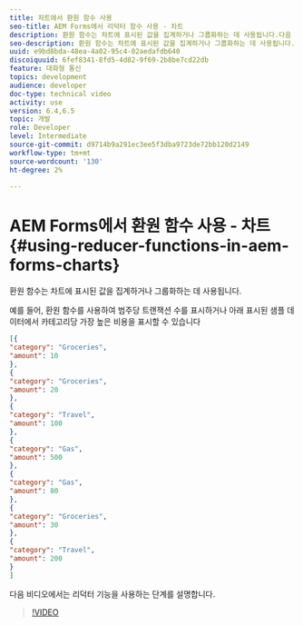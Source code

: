 ```yaml
---
title: 차트에서 환원 함수 사용
seo-title: AEM Forms에서 리덕터 함수 사용 - 차트
description: 환원 함수는 차트에 표시된 값을 집계하거나 그룹화하는 데 사용됩니다.다음 비디오에서는 환원 함수를 사용하는 단계를 안내합니다.
seo-description: 환원 함수는 차트에 표시된 값을 집계하거나 그룹화하는 데 사용됩니다.다음 비디오에서는 환원 함수를 사용하는 단계를 안내합니다.
uuid: e9bd8bda-48ea-4a02-95c4-02aedafdb640
discoiquuid: 6fef8341-8fd5-4d82-9f69-2b8be7cd22db
feature: 대화형 통신
topics: development
audience: developer
doc-type: technical video
activity: use
version: 6.4,6.5
topic: 개발
role: Developer
level: Intermediate
source-git-commit: d9714b9a291ec3ee5f3dba9723de72bb120d2149
workflow-type: tm+mt
source-wordcount: '130'
ht-degree: 2%

---
```



# AEM Forms에서 환원 함수 사용 - 차트{#using-reducer-functions-in-aem-forms-charts}

환원 함수는 차트에 표시된 값을 집계하거나 그룹화하는 데 사용됩니다.


예를 들어, 환원 함수를 사용하여 범주당 트랜잭션 수를 표시하거나 아래 표시된 샘플 데이터에서 카테고리당 가장 높은 비용을 표시할 수 있습니다

```json
[{
"category": "Groceries",
"amount": 10
},
{
"category": "Groceries",
"amount": 20
},
{
"category": "Travel",
"amount": 100
},
{
"category": "Gas",
"amount": 500
},
{
"category": "Gas",
"amount": 80
},
{
"category": "Groceries",
"amount": 30
},
{
"category": "Travel",
"amount": 200
}
]
```

다음 비디오에서는 리덕터 기능을 사용하는 단계를 설명합니다.

>[!VIDEO](https://video.tv.adobe.com/v/21368/?quality=9&learn=on)

